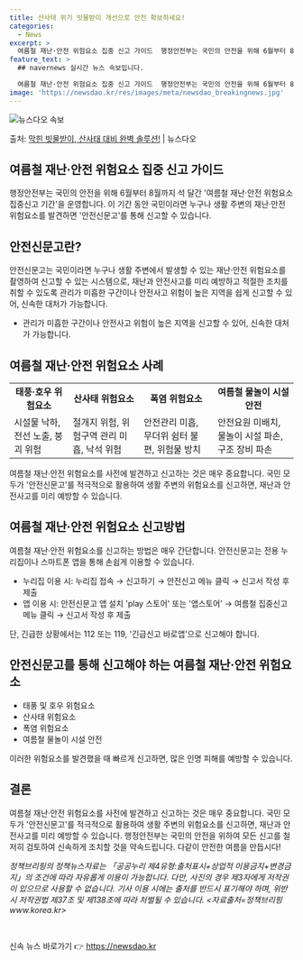 ```yaml
---
title: 산사태 위기 빗물받이 개선으로 안전 확보하세요!
categories:
  - News
excerpt: >
  여름철 재난·안전 위험요소 집중 신고 가이드  행정안전부는 국민의 안전을 위해 6월부터 8월까지 석 달간 '…
feature_text: >
  ## navernews 실시간 뉴스 속보입니다.

  여름철 재난·안전 위험요소 집중 신고 가이드  행정안전부는 국민의 안전을 위해 6월부터 8월까지 석 달간 '…
image: 'https://newsdao.kr/res/images/meta/newsdao_breakingnews.jpg'
---
```


![뉴스다오 속보](https://newsdao.kr/res/images/meta/newsdao_breakingnews.jpg)

<p>출처: <a href="https://newsdao.kr/4366" rel="dofollow">막힌 빗물받이, 산사태 대비 완벽 솔루션!</a> | 뉴스다오</p>

<h2 data-ke-size="size26">여름철 재난·안전 위험요소 집중 신고 가이드</h2>
<p data-ke-size="size16">행정안전부는 국민의 안전을 위해 6월부터 8월까지 석 달간 '여름철 재난·안전 위험요소 집중신고 기간'을 운영합니다. 이 기간 동안 국민이라면 누구나 생활 주변의 재난·안전 위험요소를 발견하면 '안전신문고'를 통해 신고할 수 있습니다.</p>

<h2 data-ke-size="size26">안전신문고란?</h2>
<p data-ke-size="size16">안전신문고는 국민이라면 누구나 생활 주변에서 발생할 수 있는 재난·안전 위험요소를 촬영하여 신고할 수 있는 시스템으로, 재난과 안전사고를 미리 예방하고 적절한 조치를 취할 수 있도록 관리가 미흡한 구간이나 안전사고 위험이 높은 지역을 쉽게 신고할 수 있어, 신속한 대처가 가능합니다.</p>
<ul>
  <li>관리가 미흡한 구간이나 안전사고 위험이 높은 지역을 신고할 수 있어, 신속한 대처가 가능합니다.</li>
</ul>

<h2 data-ke-size="size26">여름철 재난·안전 위험요소 사례</h2>
<table>
  <tr>
    <td style="text-align: center; height: 17px;"><b>태풍·호우 위험요소</b></td>
    <td style="text-align: center; height: 17px;"><b>산사태 위험요소</b></td>
    <td style="text-align: center; height: 17px;"><b>폭염 위험요소</b></td>
    <td style="text-align: center; height: 17px;"><b>여름철 물놀이 시설 안전</b></td>
  </tr>
  <tr>
    <td>시설물 낙하, 전선 노출, 붕괴 위험</td>
    <td>절개지 위험, 위험구역 관리 미흡, 낙석 위험</td>
    <td>안전관리 미흡, 무더위 쉼터 불편, 위험물 방치</td>
    <td>안전요원 미배치, 물놀이 시설 파손, 구조 장비 파손</td>
  </tr>
</table>
<p data-ke-size="size16">여름철 재난·안전 위험요소를 사전에 발견하고 신고하는 것은 매우 중요합니다. 국민 모두가 '안전신문고'를 적극적으로 활용하여 생활 주변의 위험요소를 신고하면, 재난과 안전사고를 미리 예방할 수 있습니다.</p>

<h2 data-ke-size="size26">여름철 재난·안전 위험요소 신고방법</h2>
<p data-ke-size="size16">여름철 재난·안전 위험요소를 신고하는 방법은 매우 간단합니다. 안전신문고는 전용 누리집이나 스마트폰 앱을 통해 손쉽게 이용할 수 있습니다.</p>
<ul>
  <li>누리집 이용 시: 누리집 접속 → 신고하기 → 안전신고 메뉴 클릭 → 신고서 작성 후 제출</li>
  <li>앱 이용 시: 안전신문고 앱 설치 'play 스토어' 또는 '앱스토어' → 여름철 집중신고 메뉴 클릭 → 신고서 작성 후 제출</li>
</ul>
<p data-ke-size="size16">단, 긴급한 상황에서는 112 또는 119, '긴급신고 바로앱'으로 신고해야 합니다.</p>

<h2 data-ke-size="size26">안전신문고를 통해 신고해야 하는 여름철 재난·안전 위험요소</h2>
<ul>
  <li>태풍 및 호우 위험요소</li>
  <li>산사태 위험요소</li>
  <li>폭염 위험요소</li>
  <li>여름철 물놀이 시설 안전</li>
</ul>
<p data-ke-size="size16">이러한 위험요소를 발견했을 때 빠르게 신고하면, 많은 인명 피해를 예방할 수 있습니다.</p>

<h2 data-ke-size="size26">결론</h2>
<p data-ke-size="size16">여름철 재난·안전 위험요소를 사전에 발견하고 신고하는 것은 매우 중요합니다. 국민 모두가 '안전신문고'를 적극적으로 활용하여 생활 주변의 위험요소를 신고하면, 재난과 안전사고를 미리 예방할 수 있습니다. 행정안전부는 국민의 안전을 위하여 모든 신고를 철저히 검토하여 신속하게 조치할 것을 약속드립니다. 다같이 안전한 여름을 만듭시다!</p>
<p data-ke-size="size16"><i>정책브리핑의 정책뉴스자료는 「공공누리 제4유형:출처표시+상업적 이용금지+변경금지」의 조건에 따라 자유롭게 이용이 가능합니다. 다만, 사진의 경우 제3자에게 저작권이 있으므로 사용할 수 없습니다. 기사 이용 시에는 출처를 반드시 표기해야 하며, 위반 시 저작권법 제37조 및 제138조에 따라 처벌될 수 있습니다. <자료출처=정책브리핑 www.korea.kr></i></p>

<p data-ke-size="size16">&nbsp;</p> 

신속 뉴스 바로가기 👉 <a href="https://newsdao.kr" rel="dofollow">https://newsdao.kr</a>


